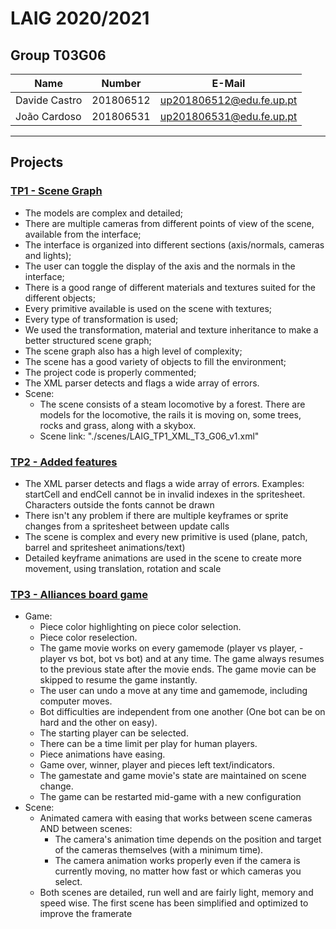 # LAIG 2020/2021

## Group T03G06
| Name             | Number    | E-Mail               |
| ---------------- | --------- | -------------------- |
| Davide Castro    | 201806512 | up201806512@edu.fe.up.pt |
| João Cardoso     | 201806531 | up201806531@edu.fe.up.pt |

----

## Projects

### [TP1 - Scene Graph](TP1)

- The models are complex and detailed;
- There are multiple cameras from different points of view of the scene, available from the interface;
- The interface is organized into different sections (axis/normals, cameras and lights);
- The user can toggle the display of the axis and the normals in the interface;
- There is a good range of different materials and textures suited for the different objects;
- Every primitive available is used on the scene with textures;
- Every type of transformation is used;
- We used the transformation, material and texture inheritance to make a better structured scene graph;
- The scene graph also has a high level of complexity;
- The scene has a good variety of objects to fill the environment;
- The project code is properly commented;
- The XML parser detects and flags a wide array of errors.
- Scene:
  - The scene consists of a steam locomotive by a forest. There are models for the locomotive, the rails it is moving on, some trees, rocks and grass, along with a skybox.
  - Scene link: "./scenes/LAIG_TP1_XML_T3_G06_v1.xml"

### [TP2 - Added features](TP2)
- The XML parser detects and flags a wide array of errors. Examples: startCell and endCell cannot be in invalid indexes in the spritesheet. Characters outside the fonts cannot be drawn
- There isn't any problem if there are multiple keyframes or sprite changes from a spritesheet between update calls
- The scene is complex and every new primitive is used (plane, patch, barrel and spritesheet animations/text)
- Detailed keyframe animations are used in the scene to create more movement, using translation, rotation and scale

### [TP3 - Alliances board game](TP3)
- Game:
	- Piece color highlighting on piece color selection.
	- Piece color reselection.
	- The game movie works on every gamemode (player vs player, - player vs bot, bot vs bot) and at any time. The game always resumes to
    the previous state after the movie ends. The game movie can be skipped to resume the game instantly.
	- The user can undo a move at any time and gamemode, including computer moves.
	- Bot difficulties are independent from one another (One bot can be on hard and the other on easy).
	- The starting player can be selected.
	- There can be a time limit per play for human players.
	- Piece animations have easing.
	- Game over, winner, player and pieces left text/indicators.
	- The gamestate and game movie's state are maintained on scene change.
    - The game can be restarted mid-game with a new configuration
- Scene:
	- Animated camera with easing that works between scene cameras AND between scenes:
		- The camera's animation time depends on the position and target of the cameras themselves (with a minimum time).
		- The camera animation works properly even if the camera is currently moving, no matter how fast or which cameras you select.
	- Both scenes are detailed, run well and are fairly light, memory and speed wise.
		The first scene has been simplified and optimized to improve the framerate
